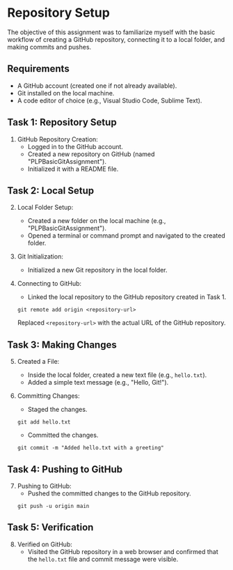 # Repository Setup

The objective of this assignment was to familiarize myself with the basic workflow of creating a GitHub repository, connecting it to a local folder, and making commits and pushes.

## Requirements

- A GitHub account (created one if not already available).
- Git installed on the local machine.
- A code editor of choice (e.g., Visual Studio Code, Sublime Text).

## Task 1: Repository Setup

1. GitHub Repository Creation:
    - Logged in to the GitHub account.
    - Created a new repository on GitHub (named "PLPBasicGitAssignment").
    - Initialized it with a README file.

## Task 2: Local Setup

2. Local Folder Setup:
    - Created a new folder on the local machine (e.g., "PLPBasicGitAssignment").
    - Opened a terminal or command prompt and navigated to the created folder.

3. Git Initialization:
    - Initialized a new Git repository in the local folder.

4. Connecting to GitHub:
    - Linked the local repository to the GitHub repository created in Task 1.
    ```shell
    git remote add origin <repository-url>
    ```
    Replaced `<repository-url>` with the actual URL of the GitHub repository.

## Task 3: Making Changes

5. Created a File:
    - Inside the local folder, created a new text file (e.g., `hello.txt`).
    - Added a simple text message (e.g., "Hello, Git!").

6. Committing Changes:
    - Staged the changes.
    ```shell
    git add hello.txt
    ```
    - Committed the changes.
    ```shell
    git commit -m "Added hello.txt with a greeting"
    ```

## Task 4: Pushing to GitHub

7. Pushing to GitHub:
    - Pushed the committed changes to the GitHub repository.
    ```shell
    git push -u origin main
    ```

## Task 5: Verification

8. Verified on GitHub:
    - Visited the GitHub repository in a web browser and confirmed that the `hello.txt` file and commit message were visible.

